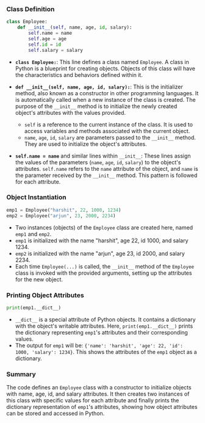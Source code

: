 ### Class Definition

```python
class Employee:
    def __init__(self, name, age, id, salary):
        self.name = name
        self.age = age
        self.id = id
        self.salary = salary
```

- **`class Employee:`**: This line defines a class named `Employee`. A class in Python is a blueprint for creating objects. Objects of this class will have the characteristics and behaviors defined within it.

- **`def __init__(self, name, age, id, salary):`**: This is the initializer method, also known as a constructor in other programming languages. It is automatically called when a new instance of the class is created. The purpose of the `__init__` method is to initialize the newly created object's attributes with the values provided.
  - `self` is a reference to the current instance of the class. It is used to access variables and methods associated with the current object.
  - `name`, `age`, `id`, `salary` are parameters passed to the `__init__` method. They are used to initialize the object's attributes.

- **`self.name = name`** and similar lines within `__init__`: These lines assign the values of the parameters (`name`, `age`, `id`, `salary`) to the object's attributes. `self.name` refers to the `name` attribute of the object, and `name` is the parameter received by the `__init__` method. This pattern is followed for each attribute.

### Object Instantiation

```python
emp1 = Employee("harshit", 22, 1000, 1234)
emp2 = Employee("arjun", 23, 2000, 2234)
```

- Two instances (objects) of the `Employee` class are created here, named `emp1` and `emp2`.
- `emp1` is initialized with the name "harshit", age 22, id 1000, and salary 1234.
- `emp2` is initialized with the name "arjun", age 23, id 2000, and salary 2234.
- Each time `Employee(...)` is called, the `__init__` method of the `Employee` class is invoked with the provided arguments, setting up the attributes for the new object.

### Printing Object Attributes

```python
print(emp1.__dict__)
```

- `__dict__` is a special attribute of Python objects. It contains a dictionary with the object's writable attributes. Here, `print(emp1.__dict__)` prints the dictionary representing `emp1`'s attributes and their corresponding values.
- The output for `emp1` will be: `{'name': 'harshit', 'age': 22, 'id': 1000, 'salary': 1234}`. This shows the attributes of the `emp1` object as a dictionary.

### Summary

The code defines an `Employee` class with a constructor to initialize objects with name, age, id, and salary attributes. It then creates two instances of this class with specific values for each attribute and finally prints the dictionary representation of `emp1`'s attributes, showing how object attributes can be stored and accessed in Python.